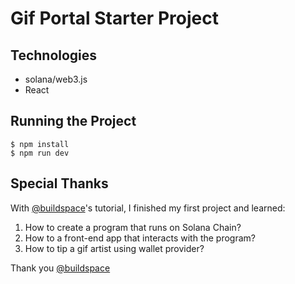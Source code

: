# Gif Portal Starter Project

## Technologies

- solana/web3.js
- React

## Running the Project

```
$ npm install
$ npm run dev
```

## Special Thanks

With [@buildspace](https://twitter.com/_buildspace)'s tutorial, I finished my first project and learned:

1. How to create a program that runs on Solana Chain?
2. How to a front-end app that interacts with the program?
3. How to tip a gif artist using wallet provider?

Thank you [@buildspace](https://twitter.com/_buildspace)